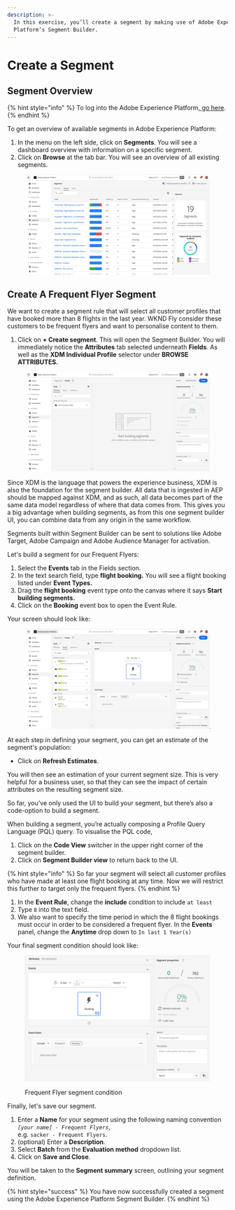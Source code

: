 ```yaml
---
description: >-
  In this exercise, you’ll create a segment by making use of Adobe Experience
  Platform’s Segment Builder.
---
```


# Create a Segment

## Segment Overview

{% hint style="info" %}
To log into the Adobe Experience Platform,[ go here](https://experience.adobe.com/#/@adobeamericaspot4/sname:uk-aep-bootcamp/platform/home).
{% endhint %}

To get an overview of available segments in Adobe Experience Platform:

1. In the menu on the left side, click on **Segments**. You will see a dashboard overview with information on a specific segment.
2. Click on **Browse** at the tab bar. You will see an overview of all existing segments.

<figure><img src="../.gitbook/assets/Screenshot 2023-04-19 at 17.35.13.png" alt=""><figcaption></figcaption></figure>

## Create A Frequent Flyer Segment

We want to create a segment rule that will select all customer profiles that have booked more than 8 flights in the last year. WKND Fly consider these customers to be frequent flyers and want to personalise content to them.&#x20;

1. Click on **+ Create segment**. This will open the Segment Builder. You will immediately notice the **Attributes** tab selected underneath **Fields**. As well as the **XDM Individual Profile** selector under **BROWSE ATTRIBUTES.**

<figure><img src="../.gitbook/assets/Screenshot 2023-04-19 at 17.39.45.png" alt=""><figcaption></figcaption></figure>

Since XDM is the language that powers the experience business, XDM is also the foundation for the segment builder. All data that is ingested in AEP should be mapped against XDM, and as such, all data becomes part of the same data model regardless of where that data comes from. This gives you a big advantage when building segments, as from this one segment builder UI, you can combine data from any origin in the same workflow.&#x20;

Segments built within Segment Builder can be sent to solutions like Adobe Target, Adobe Campaign and Adobe Audience Manager for activation.

Let's build a segment for our Frequent Flyers:

1. Select the **Events** tab in the Fields section.
2. In the text search field, type **flight booking.** You will see a flight booking listed under **Event Types.**
3. Drag the **flight booking** event type onto the canvas where it says **Start building segments.**
4. Click on the **Booking** event box to open the Event Rule.

Your screen should look like:

<figure><img src="../.gitbook/assets/Screenshot 2023-04-19 at 17.44.49.png" alt=""><figcaption></figcaption></figure>

&#x20;At each step in defining your segment, you can get an estimate of the segment's population:

* Click on **Refresh Estimates**.&#x20;

You will then see an estimation of your current segment size. This is very helpful for a business user, so that they can see the impact of certain attributes on the resulting segment size.

So far, you’ve only used the UI to build your segment, but there’s also a code-option to build a segment.

When building a segment, you’re actually composing a Profile Query Language (PQL) query. To visualise the PQL code,&#x20;

1. Click on the **Code View** switcher in the upper right corner of the segment builder.
2. Click on **Segment Builder view** to return back to the UI.

{% hint style="info" %}
So far your segment will select all customer profiles who have made at least one flight booking at any time. Now we will restrict this further to target only the frequent flyers.
{% endhint %}

1. In the **Event Rule**, change the **include** condition to include `at least`
2. Type `8` into the text field.
3. We also want to specify the time period in which the 8 flight bookings must occur in order to be considered a frequent flyer. In the **Events** panel, change the **Anytime** drop down to `In last 1 Year(s)`

Your final segment condition should look like:&#x20;

<figure><img src="../.gitbook/assets/Screenshot 2023-04-19 at 17.55.04.png" alt=""><figcaption><p>Frequent Flyer segment condition</p></figcaption></figure>

Finally, let's save our segment.

1. Enter a **Name** for your segment using the following naming convention\
   _`[your name] - Frequent Flyers`_, \
   e.g. `sacker - Frequent Flyers`.
2. (optional) Enter a **Description**.
3. Select **Batch** from the **Evaluation method** dropdown list.
4. Click on **Save and Close**.

You will be taken to the **Segment summary** screen, outlining your segment definition.



{% hint style="success" %}
You have now successfully created a segment using the Adobe Experience Platform Segment Builder.
{% endhint %}

